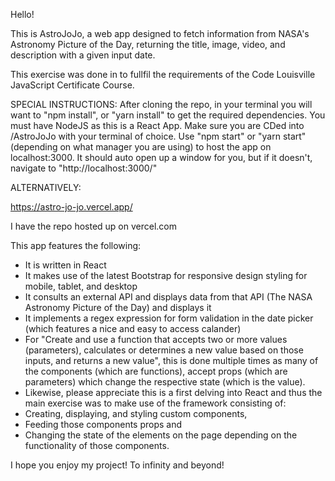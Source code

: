 Hello!

This is AstroJoJo, a web app designed to fetch information from NASA's Astronomy Picture of the Day, returning the title, image, video, and description with a given input date.

This exercise was done in to fullfil the requirements of the Code Louisville JavaScript Certificate Course.

SPECIAL INSTRUCTIONS:
After cloning the repo, in your terminal you will want to "npm install", or "yarn install" to get the required dependencies. You must have NodeJS as this is a React App.
Make sure you are CDed into /AstroJoJo with your terminal of choice.
Use "npm start" or "yarn start" (depending on what manager you are using) to host the app on localhost:3000.
It should auto open up a window for you, but if it doesn't, navigate to "http://localhost:3000/"

ALTERNATIVELY:

https://astro-jo-jo.vercel.app/

I have the repo hosted up on vercel.com

This app features the following:

* It is written in React
* It makes use of the latest Bootstrap for responsive design styling for mobile, tablet, and desktop
* It consults an external API and displays data from that API (The NASA Astronomy Picture of the Day) and displays it
* It implements a regex expression for form validation in the date picker (which features a nice and easy to access calander)
* For "Create and use a function that accepts two or more values (parameters), calculates or determines a new value based on those inputs, and returns a new value",
this is done multiple times as many of the components (which are functions), accept props (which are parameters) which change the respective state (which is the value).
* Likewise, please appreciate this is a first delving into React and thus the main exercise was to make use of the framework consisting of:
* Creating, displaying, and styling custom components,
* Feeding those components props and
* Changing the state of the elements on the page depending on the functionality of those components.

I hope you enjoy my project! To infinity and beyond!